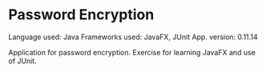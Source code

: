 Password Encryption
===================

Language used: Java
Frameworks used: JavaFX, JUnit
App. version: 0.11.14

Application for password encryption.
Exercise for learning JavaFX and use of JUnit.


